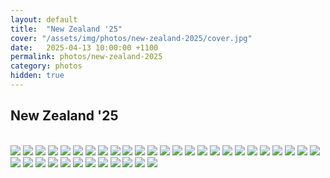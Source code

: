 ```yaml
---
layout: default
title:  "New Zealand '25"
cover: "/assets/img/photos/new-zealand-2025/cover.jpg"
date:   2025-04-13 10:00:00 +1100
permalink: photos/new-zealand-2025
category: photos
hidden: true
---
```


## New Zealand '25

<br>

<div class="photo-gallery">
  <img src="/assets/img/photos/new-zealand-2025/1.jpg">
  <img src="/assets/img/photos/new-zealand-2025/2.jpg">
  <img src="/assets/img/photos/new-zealand-2025/3.jpg">
  <img src="/assets/img/photos/new-zealand-2025/4.jpg">
  <img src="/assets/img/photos/new-zealand-2025/5.jpg">
  <img src="/assets/img/photos/new-zealand-2025/6.jpg">
  <img src="/assets/img/photos/new-zealand-2025/7.jpg">
  <img src="/assets/img/photos/new-zealand-2025/8.jpg">
  <img src="/assets/img/photos/new-zealand-2025/9.jpg">
  <img src="/assets/img/photos/new-zealand-2025/10.jpg">
  <img src="/assets/img/photos/new-zealand-2025/11.jpg">
  <img src="/assets/img/photos/new-zealand-2025/12.jpg">
  <img src="/assets/img/photos/new-zealand-2025/13.jpg">
  <img src="/assets/img/photos/new-zealand-2025/14.jpg">
  <img src="/assets/img/photos/new-zealand-2025/15.jpg">
  <img src="/assets/img/photos/new-zealand-2025/16.jpg">
  <img src="/assets/img/photos/new-zealand-2025/17.jpg">
  <img src="/assets/img/photos/new-zealand-2025/18.jpg">
  <img src="/assets/img/photos/new-zealand-2025/19.jpg">
  <img src="/assets/img/photos/new-zealand-2025/20.jpg">
  <img src="/assets/img/photos/new-zealand-2025/21.jpg">
  <img src="/assets/img/photos/new-zealand-2025/22.jpg">
  <img src="/assets/img/photos/new-zealand-2025/23.jpg">
  <img src="/assets/img/photos/new-zealand-2025/24.jpg">
  <img src="/assets/img/photos/new-zealand-2025/25.jpg">
  <img src="/assets/img/photos/new-zealand-2025/26.jpg">
  <img src="/assets/img/photos/new-zealand-2025/27.jpg">
  <img src="/assets/img/photos/new-zealand-2025/28.jpg">
  <img src="/assets/img/photos/new-zealand-2025/29.jpg">
  <img src="/assets/img/photos/new-zealand-2025/30.jpg">
  <img src="/assets/img/photos/new-zealand-2025/31.jpg">
  <img src="/assets/img/photos/new-zealand-2025/32.jpg">
  <img src="/assets/img/photos/new-zealand-2025/33.jpg">
  <img src="/assets/img/photos/new-zealand-2025/34.jpg">
  <img src="/assets/img/photos/new-zealand-2025/35.jpg">
  <img src="/assets/img/photos/new-zealand-2025/36.jpg">
  <img src="/assets/img/photos/new-zealand-2025/37.jpg">
</div>
